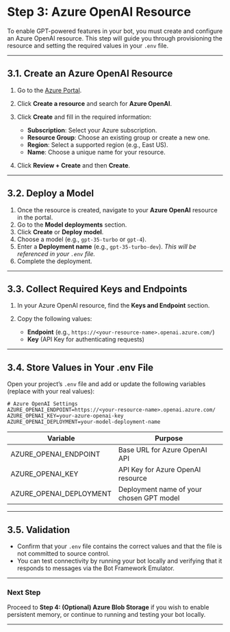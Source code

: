 # Step 3: Azure OpenAI Resource

To enable GPT-powered features in your bot, you must create and configure an Azure OpenAI resource. This step will guide you through provisioning the resource and setting the required values in your `.env` file.

---

## 3.1. Create an Azure OpenAI Resource

1. Go to the [Azure Portal](https://portal.azure.com/).
2. Click **Create a resource** and search for **Azure OpenAI**.
3. Click **Create** and fill in the required information:

   * **Subscription**: Select your Azure subscription.
   * **Resource Group**: Choose an existing group or create a new one.
   * **Region**: Select a supported region (e.g., East US).
   * **Name**: Choose a unique name for your resource.
4. Click **Review + Create** and then **Create**.

---

## 3.2. Deploy a Model

1. Once the resource is created, navigate to your **Azure OpenAI** resource in the portal.
2. Go to the **Model deployments** section.
3. Click **Create** or **Deploy model**.
4. Choose a model (e.g., `gpt-35-turbo` or `gpt-4`).
5. Enter a **Deployment name** (e.g., `gpt-35-turbo-dev`).
   *This will be referenced in your `.env` file.*
6. Complete the deployment.

---

## 3.3. Collect Required Keys and Endpoints

1. In your Azure OpenAI resource, find the **Keys and Endpoint** section.
2. Copy the following values:

   * **Endpoint** (e.g., `https://<your-resource-name>.openai.azure.com/`)
   * **Key** (API Key for authenticating requests)

---

## 3.4. Store Values in Your .env File

Open your project’s `.env` file and add or update the following variables (replace with your real values):

```env
# Azure OpenAI Settings
AZURE_OPENAI_ENDPOINT=https://<your-resource-name>.openai.azure.com/
AZURE_OPENAI_KEY=your-azure-openai-key
AZURE_OPENAI_DEPLOYMENT=your-model-deployment-name
```

| Variable                  | Purpose                                  |
| ------------------------- | ---------------------------------------- |
| AZURE\_OPENAI\_ENDPOINT   | Base URL for Azure OpenAI API            |
| AZURE\_OPENAI\_KEY        | API Key for Azure OpenAI resource        |
| AZURE\_OPENAI\_DEPLOYMENT | Deployment name of your chosen GPT model |

---

## 3.5. Validation

* Confirm that your `.env` file contains the correct values and that the file is not committed to source control.
* You can test connectivity by running your bot locally and verifying that it responds to messages via the Bot Framework Emulator.

---

### Next Step

Proceed to **Step 4: (Optional) Azure Blob Storage** if you wish to enable persistent memory, or continue to running and testing your bot locally.

---
<br><br>
